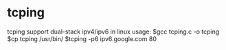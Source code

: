 # tcping
tcping support dual-stack ipv4/ipv6 in linux
usage:
$gcc tcping.c -o tcping
$cp tcping /usr/bin/
$tcping -p6 ipv6.google.com 80

